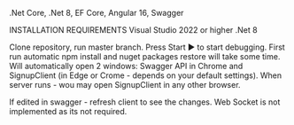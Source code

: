 .Net Core, .Net 8, EF Core, Angular 16, Swagger

INSTALLATION REQUIREMENTS
Visual Studio 2022 or higher
.Net 8

Clone repository, run master branch. Press Start ▶ to start debugging.
First run automatic npm install and nuget packages restore will take some time. 
Will automatically open 2 windows: Swagger API in Chrome and SignupClient (in Edge or Crome - depends on your default settings). 
When server runs - wou may open SignupClient in any other browser.

If edited in swagger - refresh client to see the changes. Web Socket is not implemented as its not required. 
